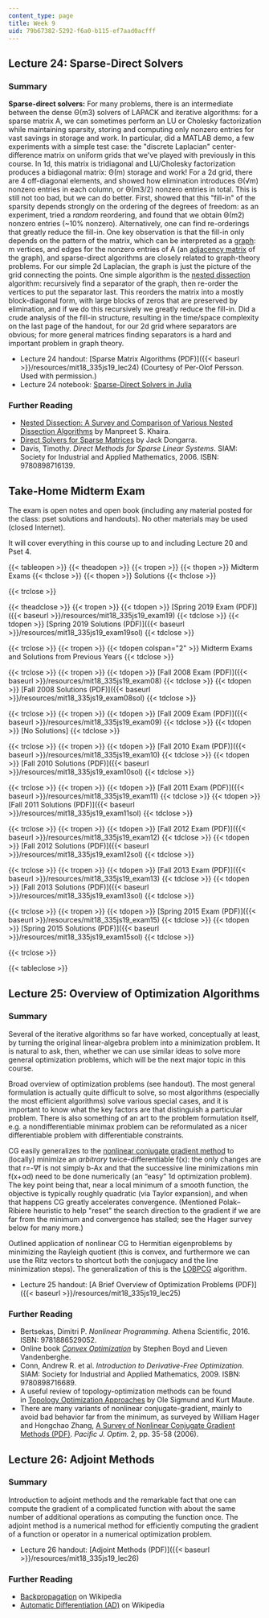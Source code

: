 ```yaml
---
content_type: page
title: Week 9
uid: 79b67382-5292-f6a0-b115-ef7aad0acfff
---
```


Lecture 24: Sparse-Direct Solvers
---------------------------------

### Summary

**Sparse-direct solvers:** For many problems, there is an intermediate between the dense Θ(m3) solvers of LAPACK and iterative algorithms: for a sparse matrix A, we can sometimes perform an LU or Cholesky factorization while maintaining sparsity, storing and computing only nonzero entries for vast savings in storage and work. In particular, did a MATLAB demo, a few experiments with a simple test case: the "discrete Laplacian" center-difference matrix on uniform grids that we've played with previously in this course. In 1d, this matrix is tridiagonal and LU/Cholesky factorization produces a bidiagonal matrix: Θ(m) storage and work! For a 2d grid, there are 4 off-diagonal elements, and showed how elimination introduces Θ(√m) nonzero entries in each column, or Θ(m3/2) nonzero entries in total. This is still not too bad, but we can do better. First, showed that this "fill-in" of the sparsity depends strongly on the ordering of the degrees of freedom: as an experiment, tried a _random_ reordering, and found that we obtain Θ(m2) nonzero entries (~10% nonzero). Alternatively, one can find re-orderings that greatly reduce the fill-in. One key observation is that the fill-in only depends on the pattern of the matrix, which can be interpreted as a [graph](http://en.wikipedia.org/wiki/Graph_%28mathematics%29): m vertices, and edges for the nonzero entries of A (an [adjacency matrix](http://en.wikipedia.org/wiki/Adjacency_matrix) of the graph), and sparse-direct algorithms are closely related to graph-theory problems. For our simple 2d Laplacian, the graph is just the picture of the grid connecting the points. One simple algorithm is the [nested dissection](https://en.wikipedia.org/wiki/Nested_dissection) algorithm: recursively find a separator of the graph, then re-order the vertices to put the separator last. This reorders the matrix into a mostly block-diagonal form, with large blocks of zeros that are preserved by elimination, and if we do this recursively we greatly reduce the fill-in. Did a crude analysis of the fill-in structure, resulting in the time/space complexity on the last page of the handout, for our 2d grid where separators are obvious; for more general matrices finding separators is a hard and important problem in graph theory.

*   Lecture 24 handout: [Sparse Matrix Algorithms (PDF)]({{< baseurl >}}/resources/mit18_335js19_lec24) (Courtesy of Per-Olof Persson. Used with permission.)
*   Lecture 24 notebook: [Sparse-Direct Solvers in Julia](http://nbviewer.jupyter.org/github/mitmath/18335/blob/master/notes/Nested-Dissection.ipynb)

### Further Reading

*   [Nested Dissection: A Survey and Comparison of Various Nested Dissection Algorithms](http://citeseerx.ist.psu.edu/viewdoc/summary?doi=10.1.1.58.9722) by Manpreet S. Khaira.
*   [Direct Solvers for Sparse Matrices](http://www.cs.utk.edu/~dongarra/etemplates/node388.html) by Jack Dongarra.
*   Davis, Timothy. _Direct Methods for Sparse Linear Systems_. SIAM: Society for Industrial and Applied Mathematics, 2006. ISBN: 9780898716139.

Take-Home Midterm Exam
----------------------

The exam is open notes and open book (including any material posted for the class: pset solutions and handouts). No other materials may be used (closed Internet).

It will cover everything in this course up to and including Lecture 20 and Pset 4.

{{< tableopen >}}
{{< theadopen >}}
{{< tropen >}}
{{< thopen >}}
Midterm Exams
{{< thclose >}}
{{< thopen >}}
Solutions
{{< thclose >}}

{{< trclose >}}

{{< theadclose >}}
{{< tropen >}}
{{< tdopen >}}
[Spring 2019 Exam (PDF)]({{< baseurl >}}/resources/mit18_335js19_exam19)
{{< tdclose >}}
{{< tdopen >}}
[Spring 2019 Solutions (PDF)]({{< baseurl >}}/resources/mit18_335js19_exam19sol)
{{< tdclose >}}

{{< trclose >}}
{{< tropen >}}
{{< tdopen colspan="2" >}}
Midterm Exams and Solutions from Previous Years
{{< tdclose >}}

{{< trclose >}}
{{< tropen >}}
{{< tdopen >}}
[Fall 2008 Exam (PDF)]({{< baseurl >}}/resources/mit18_335js19_exam08)
{{< tdclose >}}
{{< tdopen >}}
[Fall 2008 Solutions (PDF)]({{< baseurl >}}/resources/mit18_335js19_exam08sol)
{{< tdclose >}}

{{< trclose >}}
{{< tropen >}}
{{< tdopen >}}
[Fall 2009 Exam (PDF)]({{< baseurl >}}/resources/mit18_335js19_exam09)
{{< tdclose >}}
{{< tdopen >}}
\[No Solutions\]
{{< tdclose >}}

{{< trclose >}}
{{< tropen >}}
{{< tdopen >}}
[Fall 2010 Exam (PDF)]({{< baseurl >}}/resources/mit18_335js19_exam10)
{{< tdclose >}}
{{< tdopen >}}
[Fall 2010 Solutions (PDF)]({{< baseurl >}}/resources/mit18_335js19_exam10sol)
{{< tdclose >}}

{{< trclose >}}
{{< tropen >}}
{{< tdopen >}}
[Fall 2011 Exam (PDF)]({{< baseurl >}}/resources/mit18_335js19_exam11)
{{< tdclose >}}
{{< tdopen >}}
[Fall 2011 Solutions (PDF)]({{< baseurl >}}/resources/mit18_335js19_exam11sol)
{{< tdclose >}}

{{< trclose >}}
{{< tropen >}}
{{< tdopen >}}
[Fall 2012 Exam (PDF)]({{< baseurl >}}/resources/mit18_335js19_exam12)
{{< tdclose >}}
{{< tdopen >}}
[Fall 2012 Solutions (PDF)]({{< baseurl >}}/resources/mit18_335js19_exam12sol)
{{< tdclose >}}

{{< trclose >}}
{{< tropen >}}
{{< tdopen >}}
[Fall 2013 Exam (PDF)]({{< baseurl >}}/resources/mit18_335js19_exam13)
{{< tdclose >}}
{{< tdopen >}}
[Fall 2013 Solutions (PDF)]({{< baseurl >}}/resources/mit18_335js19_exam13sol)
{{< tdclose >}}

{{< trclose >}}
{{< tropen >}}
{{< tdopen >}}
[Spring 2015 Exam (PDF)]({{< baseurl >}}/resources/mit18_335js19_exam15)
{{< tdclose >}}
{{< tdopen >}}
[Spring 2015 Solutions (PDF)]({{< baseurl >}}/resources/mit18_335js19_exam15sol)
{{< tdclose >}}

{{< trclose >}}

{{< tableclose >}}

Lecture 25: Overview of Optimization Algorithms
-----------------------------------------------

### Summary

Several of the iterative algorithms so far have worked, conceptually at least, by turning the original linear-algebra problem into a minimization problem. It is natural to ask, then, whether we can use similar ideas to solve more general optimization problems, which will be the next major topic in this course.

Broad overview of optimization problems (see handout). The most general formulation is actually quite difficult to solve, so most algorithms (especially the most efficient algorithms) solve various special cases, and it is important to know what the key factors are that distinguish a particular problem. There is also something of an art to the problem formulation itself, e.g. a nondifferentiable minimax problem can be reformulated as a nicer differentiable problem with differentiable constraints.

CG easily generalizes to the [nonlinear conjugate gradient method](https://en.wikipedia.org/wiki/Nonlinear_conjugate_gradient_method) to (locally) minimize an _arbitrary_ twice-differentiable f(x): the only changes are that r=-∇f is not simply b-Ax and that the successive line minimizations min f(x+αd) need to be done numerically (an “easy” 1d optimization problem). The key point being that, near a local minimum of a smooth function, the objective is typically roughly quadratic (via Taylor expansion), and when that happens CG greatly accelerates convergence. (Mentioned Polak–Ribiere heuristic to help "reset" the search direction to the gradient if we are far from the minimum and convergence has stalled; see the Hager survey below for many more.)

Outlined application of nonlinear CG to Hermitian eigenproblems by minimizing the Rayleigh quotient (this is convex, and furthermore we can use the Ritz vectors to shortcut both the conjugacy and the line minimization steps). The generalization of this is the [LOBPCG](http://en.wikipedia.org/wiki/LOBPCG) algorithm.

*   Lecture 25 handout: [A Brief Overview of Optimization Problems (PDF)]({{< baseurl >}}/resources/mit18_335js19_lec25)

### Further Reading

*   Bertsekas, Dimitri P. _Nonlinear Programming_. Athena Scientific, 2016. ISBN: 9781886529052.
*   Online book [_Convex Optimization_](http://web.stanford.edu/~boyd/cvxbook/) by Stephen Boyd and Lieven Vandenberghe.
*   Conn, Andrew R. et al. _Introduction to Derivative-Free Optimization_. SIAM: Society for Industrial and Applied Mathematics, 2009. ISBN: 9780898716689.
*   A useful review of topology-optimization methods can be found in [Topology Optimization Approaches](https://link.springer.com/article/10.1007/s00158-013-0978-6) by Ole Sigmund and Kurt Maute.
*   There are many variants of nonlinear conjugate-gradient, mainly to avoid bad behavior far from the minimum, as surveyed by William Hager and Hongchao Zhang, [A Survey of Nonlinear Conjugate Gradient Methods (PDF)](http://people.cs.vt.edu/~asandu/Public/Qual2011/Optim/Hager_2006_CG-survey.pdf). _Pacific J. Optim._ 2, pp. 35-58 (2006).

Lecture 26: Adjoint Methods
---------------------------

### Summary

Introduction to adjoint methods and the remarkable fact that one can compute the gradient of a complicated function with about the same number of additional operations as computing the function once. The adjoint method is a numerical method for efficiently computing the gradient of a function or operator in a numerical optimization problem. 

*   Lecture 26 handout: [Adjoint Methods (PDF)]({{< baseurl >}}/resources/mit18_335js19_lec26)

### Further Reading

*   [Backpropagation](https://en.wikipedia.org/wiki/Backpropagation) on Wikipedia
*   [Automatic Differentiation (AD)](https://en.wikipedia.org/wiki/Automatic_differentiation) on Wikipedia